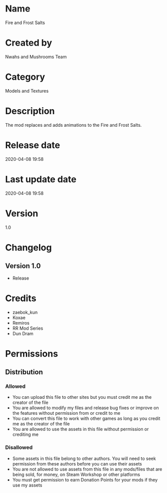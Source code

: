 # Name
Fire and Frost Salts

# Created by
Nwahs and Mushrooms Team

# Category
Models and Textures

# Description
The mod replaces and adds animations to the Fire and Frost Salts.

# Release date
2020-04-08 19:58

# Last update date
2020-04-08 19:58

# Version
1.0

# Changelog
## Version 1.0
* Release

# Credits
* zaebok_kun
* Koxae
* Remiros
* RR Mod Series
* Dun Dram

# Permissions
## Distribution
### Allowed
* You can upload this file to other sites but you must credit me as the creator of the file
* You are allowed to modify my files and release bug fixes or improve on the features without permission from or credit to me
* You can convert this file to work with other games as long as you credit me as the creator of the file
* You are allowed to use the assets in this file without permission or crediting me

### Disallowed
* Some assets in this file belong to other authors. You will need to seek permission from these authors before you can use their assets
* You are not allowed to use assets from this file in any mods/files that are being sold, for money, on Steam Workshop or other platforms
* You must get permission to earn Donation Points for your mods if they use my assets
